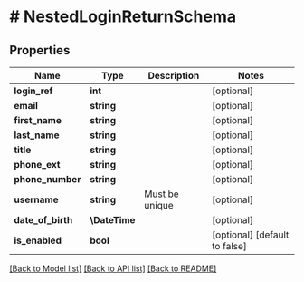 # # NestedLoginReturnSchema

## Properties

Name | Type | Description | Notes
------------ | ------------- | ------------- | -------------
**login_ref** | **int** |  | [optional]
**email** | **string** |  | [optional]
**first_name** | **string** |  | [optional]
**last_name** | **string** |  | [optional]
**title** | **string** |  | [optional]
**phone_ext** | **string** |  | [optional]
**phone_number** | **string** |  | [optional]
**username** | **string** | Must be unique | [optional]
**date_of_birth** | **\DateTime** |  | [optional]
**is_enabled** | **bool** |  | [optional] [default to false]

[[Back to Model list]](../../README.md#models) [[Back to API list]](../../README.md#endpoints) [[Back to README]](../../README.md)
